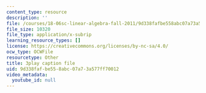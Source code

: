 ```yaml
---
content_type: resource
description: ''
file: /courses/18-06sc-linear-algebra-fall-2011/9d338fafbe558abc07a73a577ff70012_BaBoztM9Q1w.srt
file_size: 10320
file_type: application/x-subrip
learning_resource_types: []
license: https://creativecommons.org/licenses/by-nc-sa/4.0/
ocw_type: OCWFile
resourcetype: Other
title: 3play caption file
uid: 9d338faf-be55-8abc-07a7-3a577ff70012
video_metadata:
  youtube_id: null
---
```

